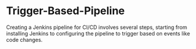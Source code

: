 # Trigger-Based-Pipeline
Creating a Jenkins pipeline for CI/CD involves several steps, starting from installing Jenkins to configuring the pipeline to trigger based on events like code changes.
